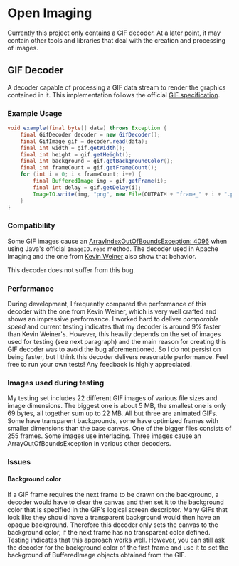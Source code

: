 Open Imaging
============

Currently this project only contains a GIF decoder. At a later point, it may contain other tools and libraries that deal with the creation and processing of images.

## GIF Decoder

A decoder capable of processing a GIF data stream to render the graphics contained in it. This implementation follows the official <A HREF="http://www.w3.org/Graphics/GIF/spec-gif89a.txt">GIF specification</A>.

### Example Usage
```java
void example(final byte[] data) throws Exception {
	final GifDecoder decoder = new GifDecoder();
	final GifImage gif = decoder.read(data);
	final int width = gif.getWidth();
	final int height = gif.getHeight();
	final int background = gif.getBackgroundColor();
	final int frameCount = gif.getFrameCount();
	for (int i = 0; i < frameCount; i++) {
		final BufferedImage img = gif.getFrame(i);
		final int delay = gif.getDelay(i);
		ImageIO.write(img, "png", new File(OUTPATH + "frame_" + i + ".png"));
	}
}
```

### Compatibility

Some GIF images cause an <a href="http://stackoverflow.com/questions/22259714/arrayindexoutofboundsexception-4096-while-reading-gif-file">ArrayIndexOutOfBoundsException: 4096</a> when using Java's official `ImageIO.read` method. The decoder used in Apache Imaging and the one from <a href="http://www.fmsware.com/stuff/gif.html">Kevin Weiner</a> also show that behavior.

This decoder does not suffer from this bug.

### Performance

During development, I frequently compared the performance of this decoder with the one from Kevin Weiner, which is very well crafted and shows an impressive performance. I worked hard to deliver <i>comparable speed</i> and current testing indicates that my decoder is around 9% faster than Kevin Weiner's. However, this heavily depends on the set of images used for testing (see next paragraph) and the main reason for creating this GIF decoder was to avoid the bug aforementioned. So I do not persist on being faster, but I think this decoder delivers reasonable performance. Feel free to run your own tests! Any feedback is highly appreciated.

### Images used during testing

My testing set includes 22 different GIF images of various file sizes and image dimensions. The biggest one is about 5 MB, the smallest one is only 69 bytes, all together sum up to 22 MB. All but three are animated GIFs. Some have transparent backgrounds, some have optimized frames with smaller dimensions than the base canvas. One of the bigger files consists of 255 frames. Some images use interlacing. Three images cause an ArrayOutOfBoundsException in various other decoders.

### Issues

#### Background color
If a GIF frame requires the next frame to be drawn on the background, a decoder would have to clear the canvas and then set it to the background color that is specified in the GIF's logical screen descriptor. Many GIFs that look like they should have a transparent background would then have an opaque background. Therefore this decoder only sets the canvas to the background color, if the next frame has no transparent color defined. Testing indicates that this approach works well. However, you can still ask the decoder for the background color of the first frame and use it to set the background of BufferedImage objects obtained from the GIF.
